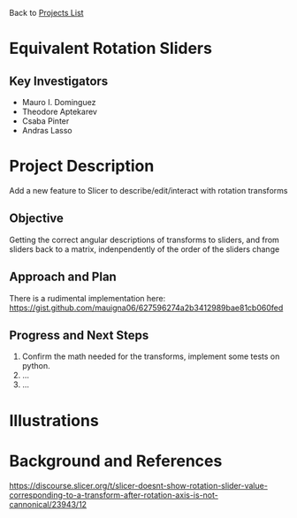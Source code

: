 Back to [Projects List](../../README.md#ProjectsList)

# Equivalent Rotation Sliders

## Key Investigators

- Mauro I. Dominguez
- Theodore Aptekarev 
- Csaba Pinter
- Andras Lasso

# Project Description

Add a new feature to Slicer to describe/edit/interact with rotation transforms

## Objective

Getting the correct angular descriptions of transforms to sliders, and from sliders back to a matrix, indenpendently of the order of the sliders change

## Approach and Plan

There is a rudimental implementation here:
https://gist.github.com/mauigna06/627596274a2b3412989bae81cb060fed

## Progress and Next Steps

<!-- Update this section as you make progress, describing of what you have ACTUALLY DONE. If there are specific steps that you could not complete then you can describe them here, too. -->

1. Confirm the math needed for the transforms, implement some tests on python.
1. ...
1. ...

# Illustrations

<!-- Add pictures and links to videos that demonstrate what has been accomplished.
![Description of picture](Example2.jpg)
![Some more images](Example2.jpg)
-->

# Background and References

https://discourse.slicer.org/t/slicer-doesnt-show-rotation-slider-value-corresponding-to-a-transform-after-rotation-axis-is-not-cannonical/23943/12
